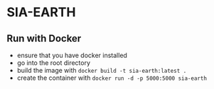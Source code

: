# SIA-EARTH

## Run with Docker
* ensure that you have docker installed
* go into the root directory
* build the image with `docker build -t sia-earth:latest .`
* create the container with `docker run -d -p 5000:5000 sia-earth`